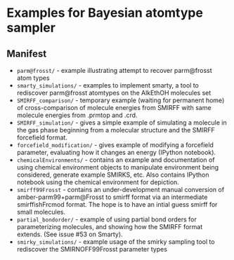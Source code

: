 # Examples for Bayesian atomtype sampler

## Manifest
* `parm@frosst/` - example illustrating attempt to recover parm@frosst atom types
* `smarty_simulations/` - examples to implement smarty, a tool to rediscover parm@frosst atomtypes on the AlkEthOH molecules set 
* `SMIRFF_comparison/` - temporary example (waiting for permanent home) of cross-comparison of molecule energies from SMIRFF with same molecule energies from .prmtop and .crd.
* `SMIRFF_simulation/` - gives a simple example of simulating a molecule in the gas phase beginning from a molecular structure and the SMIRFF forcefield format.
* `forcefield_modification/` - gives example of modifying a forcefield parameter, evaluating how it changes an energy (IPython notebook).
* `chemicalEnvironments/` - contains an example and documentation of using chemical environment objects to manipulate environment being considered, generate example SMIRKS, etc. Also contains IPython notebook using the chemical environment for depiction.
* `smirff99Frosst` - contains an under-development manual conversion of amber-parm99+parm@Frosst to smirff format via an intermediate smirffishFrcmod format. The hope is to have an intial guess smirff for small molecules.
* `partial_bondorder/` - example of using partial bond orders for parameterizing molecules, and showing how the SMIRFF format extends. (See issue #53 on Smarty).
* `smirky_simulations/` - example usage of the smirky sampling tool to rediscover the SMIRNOFF99Frosst parameter types
